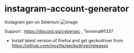 # instagram-account-generator
Instagram gen on Selenium
![image](https://user-images.githubusercontent.com/95563109/167658817-a858fc5f-a6b0-4ee1-8937-d7c79c5b5229.png)


Support : https://discord.gg/cybersec , Terminal#1337


- Install latest version of firefox and get geckodriver from https://github.com/mozilla/geckodriver/releases
